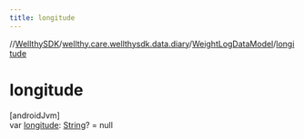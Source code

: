 ```yaml
---
title: longitude
---
```

//[WellthySDK](../../../index.html)/[wellthy.care.wellthysdk.data.diary](../index.html)/[WeightLogDataModel](index.html)/[longitude](longitude.html)



# longitude



[androidJvm]\
var [longitude](longitude.html): [String](https://kotlinlang.org/api/latest/jvm/stdlib/kotlin/-string/index.html)? = null




